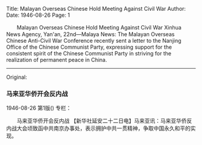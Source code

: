 Title: Malayan Overseas Chinese Hold Meeting Against Civil War
Author:
Date: 1946-08-26
Page: 1

　　Malayan Overseas Chinese Hold Meeting Against Civil War
    Xinhua News Agency, Yan'an, 22nd—Malaya News: The Malayan Overseas Chinese Anti-Civil War Conference recently sent a letter to the Nanjing Office of the Chinese Communist Party, expressing support for the consistent spirit of the Chinese Communist Party in striving for the realization of permanent peace in China.



<hr /> 

Original: 


### 马来亚华侨开会反内战

1946-08-26
第1版()
专栏：

　　马来亚华侨开会反内战
    【新华社延安二十二日电】马来亚讯：马来亚华侨反内战大会顷致函中共南京办事处，表示拥护中共一贯精神，争取中国永久和平的实现。

